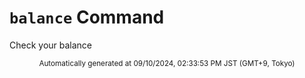 # `balance` Command

Check your balance

<div align="center"><sub>Automatically generated at 09/10/2024, 02:33:53 PM JST (GMT+9, Tokyo)</sub></div>